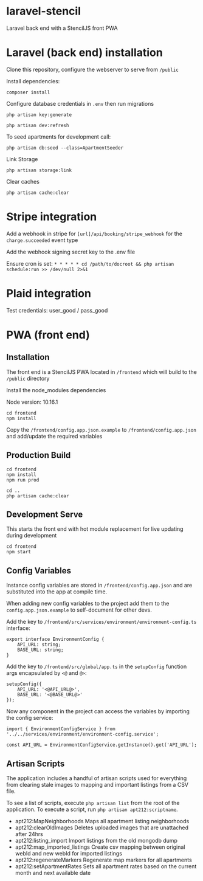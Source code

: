# laravel-stencil

Laravel back end with a StencilJS front PWA

# Laravel (back end) installation

Clone this repository, configure the webserver to serve from `/public`

Install dependencies:

`composer install`

Configure database credentials in `.env` then run migrations

`php artisan key:generate`

`php artisan dev:refresh`

To seed apartments for development call:

`php artisan db:seed --class=ApartmentSeeder`

Link Storage

`php artisan storage:link`

Clear caches

`php artisan cache:clear`

# Stripe integration

Add a webhook in stripe for `[url]/api/booking/stripe_webhook` for the `charge.succeeded` event type

Add the webhook signing secret key to the .env file

Ensure cron is set: `* * * * * cd /path/to/docroot && php artisan schedule:run >> /dev/null 2>&1`

# Plaid integration

Test credentials: user_good / pass_good

# PWA (front end)

## Installation

The front end is a StencilJS PWA located in `/frontend` which will build to the `/public` directory

Install the node_modules dependencies

Node version: 10.16.1

    cd frontend
    npm install

Copy the `/frontend/config.app.json.example` to `/frontend/config.app.json` and add/update the required variables

## Production Build

    cd frontend
    npm install
    npm run prod
    
    cd ..
    php artisan cache:clear

## Development Serve

This starts the front end with hot module replacement for live updating during development

    cd frontend
    npm start

## Config Variables

Instance config variables are stored in `/frontend/config.app.json` and are substituted into the app at compile time.

When adding new config variables to the project add them to the `config.app.json.example` to self-document for other devs.

Add the key to `/frontend/src/services/environment/environment-config.ts` interface:

    export interface EnvironmentConfig {
        API_URL: string;
        BASE_URL: string;
    }

Add the key to `/frontend/src/global/app.ts` in the `setupConfig` function args encapsulated by `<@` and `@>`:

    setupConfig({
        API_URL: '<@API_URL@>',
        BASE_URL: '<@BASE_URL@>'
    });

Now any component in the project can access the variables by importing the config service:

    import { EnvironmentConfigService } from '../../services/environment/environment-config.service';
    
    const API_URL = EnvironmentConfigService.getInstance().get('API_URL');

## Artisan Scripts

The application includes a handful of artisan scripts used for everything from clearing stale images to mapping and important listings from a CSV file. 

To see a list of scripts, execute `php artisan list` from the root of the application. To execute a script, run `php artisan apt212:scriptname`. 

- apt212:MapNeighborhoods       Maps all apartment listing neighborhoods
- apt212:clearOldImages         Deletes uploaded images that are unattached after 24hrs
- apt212:listing_import         Import listings from the old mongodb dump
- apt212:map_imported_listings  Create csv mapping between original webId and new webId for imported listings
- apt212:regenerateMarkers      Regenerate map markers for all apartments
- apt212:setApartmentRates      Sets all apartment rates based on the current month and next available date

